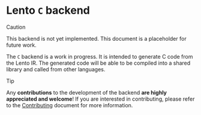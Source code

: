 # Lento `C` backend

> [!CAUTION]
> This backend is not yet implemented.
> This document is a placeholder for future work.

The `C` backend is a work in progress. It is intended to generate C code from the Lento IR.
The generated code will be able to be compiled into a shared library and called from other languages.

> [!TIP]
> Any **contributions** to the development of the backend **are highly appreciated and welcome**!
> If you are interested in contributing, please refer to the [Contributing](../../CONTRIBUTING.md) document for more information.
